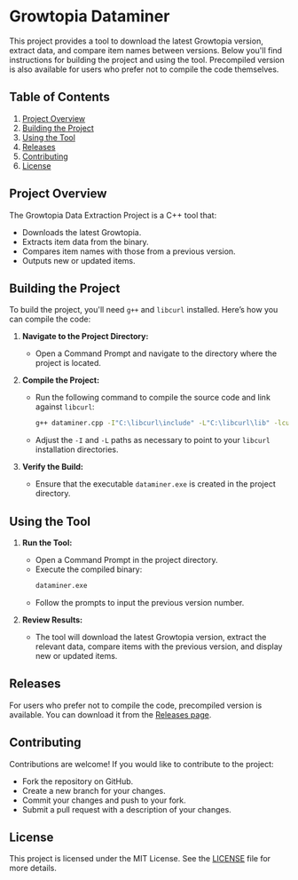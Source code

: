 # Growtopia Dataminer

This project provides a tool to download the latest Growtopia version, extract data, and compare item names between versions. Below you'll find instructions for building the project and using the tool. Precompiled version is also available for users who prefer not to compile the code themselves.

## Table of Contents

1. [Project Overview](#project-overview)
2. [Building the Project](#building-the-project)
3. [Using the Tool](#using-the-tool)
4. [Releases](#releases)
5. [Contributing](#contributing)
6. [License](#license)

## Project Overview

The Growtopia Data Extraction Project is a C++ tool that:

- Downloads the latest Growtopia.
- Extracts item data from the binary.
- Compares item names with those from a previous version.
- Outputs new or updated items.

## Building the Project

To build the project, you'll need `g++` and `libcurl` installed. Here’s how you can compile the code:

1. **Navigate to the Project Directory:**
   - Open a Command Prompt and navigate to the directory where the project is located.

2. **Compile the Project:**
   - Run the following command to compile the source code and link against `libcurl`:
     ```sh
     g++ dataminer.cpp -I"C:\libcurl\include" -L"C:\libcurl\lib" -lcurl
     ```
   - Adjust the `-I` and `-L` paths as necessary to point to your `libcurl` installation directories.

3. **Verify the Build:**
   - Ensure that the executable `dataminer.exe` is created in the project directory.

## Using the Tool

1. **Run the Tool:**
   - Open a Command Prompt in the project directory.
   - Execute the compiled binary:
     ```sh
     dataminer.exe
     ```
   - Follow the prompts to input the previous version number.

2. **Review Results:**
   - The tool will download the latest Growtopia version, extract the relevant data, compare items with the previous version, and display new or updated items.

## Releases

For users who prefer not to compile the code, precompiled version is available. You can download it from the [Releases page](https://github.com/Bolwl/Dataminer/releases). 

## Contributing

Contributions are welcome! If you would like to contribute to the project:

- Fork the repository on GitHub.
- Create a new branch for your changes.
- Commit your changes and push to your fork.
- Submit a pull request with a description of your changes.

## License

This project is licensed under the MIT License. See the [LICENSE](LICENSE) file for more details.
